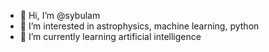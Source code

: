 - 👋 Hi, I’m @sybulam
- 👀 I’m interested in astrophysics, machine learning, python
- 🌱 I’m currently learning artificial intelligence

<!---
sybulam/sybulam is a ✨ special ✨ repository because its `README.md` (this file) appears on your GitHub profile.
You can click the Preview link to take a look at your changes.
--->
